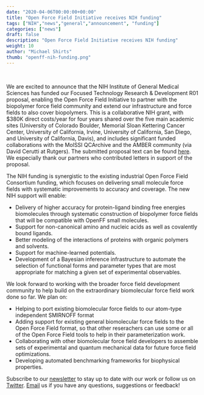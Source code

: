 ```yaml
---
date: "2020-04-06T00:00:00+00:00"
title: "Open Force Field Initiative receives NIH funding"
tags: ["NIH","news","general","announcement", "funding"]
categories: ["news"]
draft: false
description: "Open Force Field Initiative receives NIH funding"
weight: 10
author: "Michael Shirts"
thumb: "openff-nih-funding.png"
---
```


<br>

We are excited to announce that the NIH Institute of General Medical Sciences has funded our Focused Technology Research & Development R01 proposal, enabling the Open Force Field Initiative to partner with the biopolymer force field community and extend our infrastructure and force fields to also cover biopolymers.
This is a collaborative NIH grant, with $380K direct costs/year for four years shared over the five main academic sites (University of Colorado Boulder, Memorial Sloan Kettering Cancer Center, University of California, Irvine, University of California, San Diego, and University of California, Davis), and includes significant funded collaborations with the MolSSI QCArchive and the AMBER community (via David Cerutti at Rutgers). The submitted proposal text can be found [here](/community/news/general/seeking-nih-funding/2019-03-05-OpenFF-R01-proposal.pdf).
We especially thank our partners who contributed letters in support of the proposal.

The NIH funding is synergistic to the existing industrial Open Force Field Consortium funding, which focuses on delivering
small molecule force fields with systematic improvements to accuracy and coverage. The new NIH support will enable:

  - Delivery of higher accuracy for protein-ligand binding free energies biomolecules through systematic construction of biopolymer force fields that will be compatible with OpenFF small molecules.
  - Support for non-canonical amino and nucleic acids as well as covalently bound ligands.
  - Better modeling of the interactions of proteins with organic polymers and solvents.
  - Support for machine-learned potentials.
  - Development of a Bayesian inference infrastructure to automate the selection of functional forms and parameter types that are most appropriate for matching a given set of experimental observables.

We look forward to working with the broader force field development community to help build on the extraordinary biomolecular force field work done so far. We plan on:

  - Helping to port existing biomolecular force fields to our atom-type independent SMIRNOFF format
  - Adding support for existing general biomolecular force fields to the Open Force Field format, so that other reserachers can use some or all of the Open Force Field tools to help in their parameterization work.
  - Collaborating with other biomolecular force field developers to assemble sets of experimental and quantum mechanical data for future force field optimizations.
  - Developing automated benchmarking frameworks for biophysical properties.

Subscribe to our [newsletter](http://eepurl.com/gYuojL) to stay up to date with our work or follow us on [Twitter](https://twitter.com/openforcefield?lang=en). [Email](info@openforcefield.org) us if you have any questions, suggestions or feedback!
